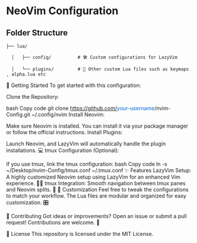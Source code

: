# NeoVim Configuration

## Folder Structure
    ├── lua/
  
      │   ├── config/          # 🛠️ Custom configurations for LazyVim
  
      │   └── plugins/         # 📁 Other custom Lua files such as keymaps , alpha.lua etc

🚀 Getting Started
To get started with this configuration:

Clone the Repository:

bash
Copy code
git clone https://github.com/<span style="color:#0366d6">your-username</span>/nvim-Config.git ~/.config/nvim
Install Neovim:

Make sure Neovim is installed. You can install it via your package manager or follow the official instructions.
Install Plugins:

Launch Neovim, and LazyVim will automatically handle the plugin installations. 💻
tmux Configuration (Optional):

If you use tmux, link the tmux configuration:
bash
Copy code
ln -s ~/Desktop/nvim-Config/tmux.conf ~/.tmux.conf
✨ Features
LazyVim Setup:
A highly customized Neovim setup using LazyVim for an enhanced Vim experience. 🧙‍♂️
tmux Integration:
Smooth navigation between tmux panes and Neovim splits. 🎯
🎨 Customization
Feel free to tweak the configurations to match your workflow. The Lua files are modular and organized for easy customization. 🎛️

🤝 Contributing
Got ideas or improvements? Open an issue or submit a pull request! Contributions are welcome. 🎉

📜 License
This repository is licensed under the MIT License.

